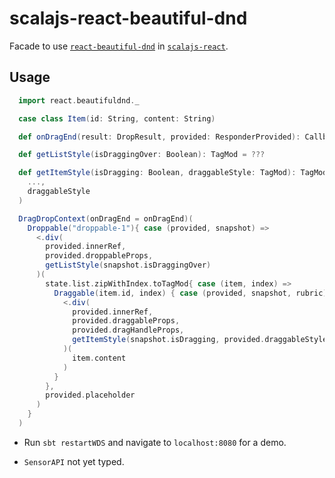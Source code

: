 # scalajs-react-beautiful-dnd

Facade to use [`react-beautiful-dnd`](https://github.com/atlassian/react-beautiful-dnd) in [`scalajs-react`](https://github.com/japgolly/scalajs-react).

## Usage

```scala
  import react.beautifuldnd._

  case class Item(id: String, content: String)

  def onDragEnd(result: DropResult, provided: ResponderProvided): Callback = ???

  def getListStyle(isDraggingOver: Boolean): TagMod = ???

  def getItemStyle(isDragging: Boolean, draggableStyle: TagMod): TagMod = TagMod(
    ...,
    draggableStyle
  )

  DragDropContext(onDragEnd = onDragEnd)(
    Droppable("droppable-1"){ case (provided, snapshot) =>
      <.div(
        provided.innerRef, 
        provided.droppableProps,
        getListStyle(snapshot.isDraggingOver)
      )(
        state.list.zipWithIndex.toTagMod{ case (item, index) =>
          Draggable(item.id, index) { case (provided, snapshot, rubric) =>
            <.div(
              provided.innerRef,                       
              provided.draggableProps, 
              provided.dragHandleProps,
              getItemStyle(snapshot.isDragging, provided.draggableStyle)
            )(
              item.content
            )
          }
        },
        provided.placeholder
      )
    }
  )   
```

- Run `sbt restartWDS` and navigate to `localhost:8080` for a demo.

- `SensorAPI` not yet typed.